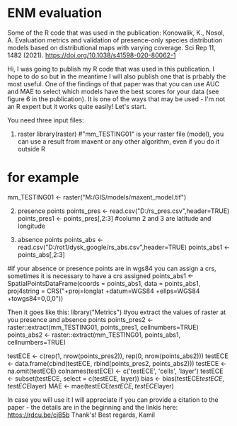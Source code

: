 # ENM evaluation
Some of the R code that was used in the publication: 
Konowalik, K., Nosol, A. Evaluation metrics and validation of presence-only species distribution models based on distributional maps with varying coverage. Sci Rep 11, 1482 (2021). https://doi.org/10.1038/s41598-020-80062-1

Hi,
I was going to publish my R code that was used in this publication. I hope to do so but in the meantime I will also publish one that is prbably the most useful. One of the findings of that paper was that you can use AUC and MAE to select which models have the best scores for your data (see figure 6 in the publication). It is one of the ways that may be used - I'm not an R expert but it works quite easily! Let's start.

You need three input files:

1) raster
library(raster)
#"mm_TESTING01" is your raster file (model), you can use a result from maxent or any other algorithm, even if you do it outside R
# for example
mm_TESTING01 <- raster("M:/GIS/models/maxent_model.tif")

2) presence points
points_pres <- read.csv("D:/rs_pres.csv",header=TRUE)
points_pres1 <- points_pres[,2:3]
#column 2 and 3 are latitude and longitude

3) absence points
points_abs <- read.csv("D:/rot1/dysk_google/rs_abs.csv",header=TRUE)
points_abs1 <- points_abs[,2:3]

#if your absence or presence points are in wgs84 you can assign a crs, sometimes it is necessary to have a crs assigned
points_abs1 <- SpatialPointsDataFrame(coords = points_abs1, data = points_abs1, proj4string = CRS("+proj=longlat +datum=WGS84 +ellps=WGS84 +towgs84=0,0,0"))

Then it goes like this:
library("Metrics")
#you extract the values of raster at you presence and absence points
points_pres2 <- raster::extract(mm_TESTING01, points_pres1, cellnumbers=TRUE)
points_abs2 <- raster::extract(mm_TESTING01, points_abs1, cellnumbers=TRUE)

testECE <- c(rep(1, nrow(points_pres2)), rep(0, nrow(points_abs2)))
testECE <- data.frame(cbind(testECE, rbind(points_pres2, points_abs2)))
testECE <- na.omit(testECE)
colnames(testECE) <- c('testECE', 'cells', 'layer')
testECE <- subset(testECE, select = c(testECE, layer))
bias <- bias(testECE$testECE, testECE$layer)
MAE <- mae(testECE$testECE, testECE$layer)


In case you will use it I will appreciate if you can provide a citation to the paper - the details are in the beginning and the linkis here: https://rdcu.be/cjB5b
Thank's!
Best regards,
Kamil
